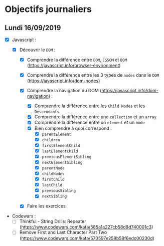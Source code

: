# Objectifs journaliers

## Lundi 16/09/2019


* [x] Javascript :
  * [x] Découvrir le `DOM` :

    * [x] Comprendre la différence entre `DOM`, `CSSOM` et `BOM` (https://javascript.info/browser-environment)

    * [x] Comprendre la différence entre les 3 types de `nodes` dans le `DOM` (https://javascript.info/dom-nodes)

    * [X] Comprendre la navigation du DOM (https://javascript.info/dom-navigation) :
      * [x] Comprendre la différence entre les `Child Nodes` et les `Descendants`
      * [x] Comprendre la différence entre une `collection` et un `array`
      * [x] Comprendre la différence entre un `element` et un `node`
      * [x] Bien comprendre à quoi correspond : 
        * [x] `parentElement`
        * [x] `children`
        * [x] `firstElementChild`
        * [x] `lastElementChild`
        * [x] `previousElementSibling`
        * [x] `nextElementSibling`
        * [x] `parentNode`
        * [x] `childNodes`
        * [x] `firstChild`
        * [x] `lastChild`
        * [x] `previousSibling`
        * [x] `nextSibling`
    * [x] Faire les exercices



* Codewars :
  * [ ] Thinkful - String Drills: Repeater (https://www.codewars.com/kata/585a1a227cb58d8d740001c3)
  * [ ] Remove First and Last Character Part Two (https://www.codewars.com/kata/570597e258b58f6edc00230d)
